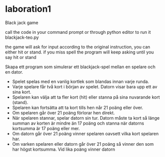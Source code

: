 # laboration1
Black jack game

call the code in your command prompt or through python editor to run it
blackjack-teo.py

the game will ask for input according to the original instruction, you can either hit or stand.
if you miss spell the program will keep asking until you say hit or stand


Skapa ett program som simulerar ett blackjack-spel mellan en spelare och en dator.
- Spelet spelas med en vanlig kortlek som blandas innan varje runda.
- Varje spelare får två kort i början av spelet. Datorn visar bara upp ett av sina kort.
- Spelaren kan välja att ta fler kort (hit) eller stanna på sina nuvarande kort (stand).
- Spelaren kan fortsätta att ta kort tills hen når 21 poäng eller över.
- Om spelaren går över 21 poäng förlorar hen direkt.
- När spelaren stannar, spelar datorn sin tur. Datorn måste ta kort så länge summan av korten är mindre än 17 poäng och stanna när datorns kortsumma är 17 poäng eller mer.
- Om datorn går över 21 poäng vinner spelaren oavsett vilka kort spelaren har.
- Om varken spelaren eller datorn går över 21 poäng så vinner den som har högst kortsumma. Vid lika poäng vinner datorn
